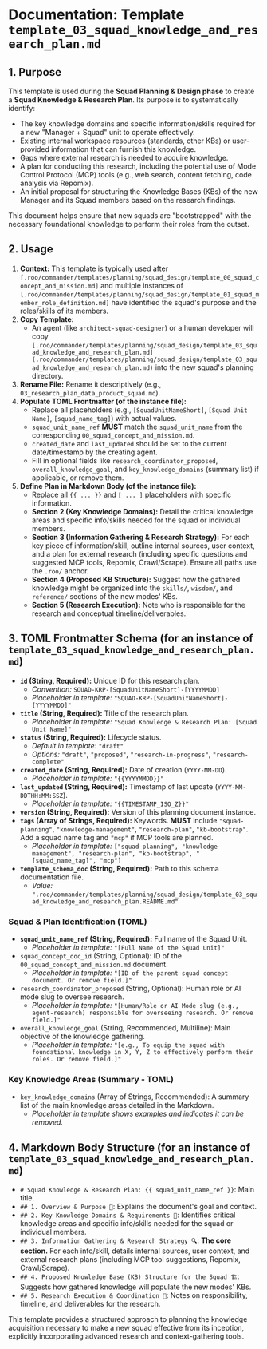# Documentation: Template `template_03_squad_knowledge_and_research_plan.md`

## 1. Purpose

This template is used during the **Squad Planning & Design phase** to create a **Squad Knowledge & Research Plan**. Its purpose is to systematically identify:
*   The key knowledge domains and specific information/skills required for a new "Manager + Squad" unit to operate effectively.
*   Existing internal workspace resources (standards, other KBs) or user-provided information that can furnish this knowledge.
*   Gaps where external research is needed to acquire knowledge.
*   A plan for conducting this research, including the potential use of Mode Control Protocol (MCP) tools (e.g., web search, content fetching, code analysis via Repomix).
*   An initial proposal for structuring the Knowledge Bases (KBs) of the new Manager and its Squad members based on the research findings.

This document helps ensure that new squads are "bootstrapped" with the necessary foundational knowledge to perform their roles from the outset.

## 2. Usage

1.  **Context:** This template is typically used after `[.roo/commander/templates/planning/squad_design/template_00_squad_concept_and_mission.md]` and multiple instances of `[.roo/commander/templates/planning/squad_design/template_01_squad_member_role_definition.md]` have identified the squad's purpose and the roles/skills of its members.
2.  **Copy Template:**
    *   An agent (like `architect-squad-designer`) or a human developer will copy `[.roo/commander/templates/planning/squad_design/template_03_squad_knowledge_and_research_plan.md](.roo/commander/templates/planning/squad_design/template_03_squad_knowledge_and_research_plan.md)` into the new squad's planning directory.
3.  **Rename File:** Rename it descriptively (e.g., `03_research_plan_data_product_squad.md`).
4.  **Populate TOML Frontmatter (of the instance file):**
    *   Replace all placeholders (e.g., `[SquadUnitNameShort]`, `[Squad Unit Name]`, `[squad_name_tag]`) with actual values.
    *   `squad_unit_name_ref` **MUST** match the `squad_unit_name` from the corresponding `00_squad_concept_and_mission.md`.
    *   `created_date` and `last_updated` should be set to the current date/timestamp by the creating agent.
    *   Fill in optional fields like `research_coordinator_proposed`, `overall_knowledge_goal`, and `key_knowledge_domains` (summary list) if applicable, or remove them.
5.  **Define Plan in Markdown Body (of the instance file):**
    *   Replace all `{{ ... }}` and `[ ... ]` placeholders with specific information.
    *   **Section 2 (Key Knowledge Domains):** Detail the critical knowledge areas and specific info/skills needed for the squad or individual members.
    *   **Section 3 (Information Gathering & Research Strategy):** For each key piece of information/skill, outline internal sources, user context, and a plan for external research (including specific questions and suggested MCP tools, Repomix, Crawl/Scrape). Ensure all paths use the `.roo/` anchor.
    *   **Section 4 (Proposed KB Structure):** Suggest how the gathered knowledge might be organized into the `skills/`, `wisdom/`, and `reference/` sections of the new modes' KBs.
    *   **Section 5 (Research Execution):** Note who is responsible for the research and conceptual timeline/deliverables.

## 3. TOML Frontmatter Schema (for an instance of `template_03_squad_knowledge_and_research_plan.md`)

*   **`id` (String, Required):** Unique ID for this research plan.
    *   *Convention:* `SQUAD-KRP-[SquadUnitNameShort]-[YYYYMMDD]`
    *   *Placeholder in template:* `"SQUAD-KRP-[SquadUnitNameShort]-[YYYYMMDD]"`
*   **`title` (String, Required):** Title of the research plan.
    *   *Placeholder in template:* `"Squad Knowledge & Research Plan: [Squad Unit Name]"`
*   **`status` (String, Required):** Lifecycle status.
    *   *Default in template:* `"draft"`
    *   *Options:* `"draft"`, `"proposed"`, `"research-in-progress"`, `"research-complete"`
*   **`created_date` (String, Required):** Date of creation (`YYYY-MM-DD`).
    *   *Placeholder in template:* `"{{YYYYMMDD}}"`
*   **`last_updated` (String, Required):** Timestamp of last update (`YYYY-MM-DDTHH:MM:SSZ`).
    *   *Placeholder in template:* `"{{TIMESTAMP_ISO_Z}}"`
*   **`version` (String, Required):** Version of this planning document instance.
*   **`tags` (Array of Strings, Required):** Keywords. **MUST** include `"squad-planning"`, `"knowledge-management"`, `"research-plan"`, `"kb-bootstrap"`. Add a squad name tag and `"mcp"` if MCP tools are planned.
    *   *Placeholder in template:* `["squad-planning", "knowledge-management", "research-plan", "kb-bootstrap", "[squad_name_tag]", "mcp"]`
*   **`template_schema_doc` (String, Required):** Path to this schema documentation file.
    *   *Value:* `".roo/commander/templates/planning/squad_design/template_03_squad_knowledge_and_research_plan.README.md"`

### Squad & Plan Identification (TOML)

*   **`squad_unit_name_ref` (String, Required):** Full name of the Squad Unit.
    *   *Placeholder in template:* `"[Full Name of the Squad Unit]"`
*   `squad_concept_doc_id` (String, Optional): ID of the `00_squad_concept_and_mission.md` document.
    *   *Placeholder in template:* `"[ID of the parent squad concept document. Or remove field.]"`
*   `research_coordinator_proposed` (String, Optional): Human role or AI mode slug to oversee research.
    *   *Placeholder in template:* `"[Human/Role or AI Mode slug (e.g., agent-research) responsible for overseeing research. Or remove field.]"`
*   `overall_knowledge_goal` (String, Recommended, Multiline): Main objective of the knowledge gathering.
    *   *Placeholder in template:* `"[e.g., To equip the squad with foundational knowledge in X, Y, Z to effectively perform their roles. Or remove field.]"`

### Key Knowledge Areas (Summary - TOML)

*   `key_knowledge_domains` (Array of Strings, Recommended): A summary list of the main knowledge areas detailed in the Markdown.
    *   *Placeholder in template shows examples and indicates it can be removed.*

## 4. Markdown Body Structure (for an instance of `template_03_squad_knowledge_and_research_plan.md`)

*   `# Squad Knowledge & Research Plan: {{ squad_unit_name_ref }}`: Main title.
*   `## 1. Overview & Purpose 🎯`: Explains the document's goal and context.
*   `## 2. Key Knowledge Domains & Requirements 🧠`: Identifies critical knowledge areas and specific info/skills needed for the squad or individual members.
*   `## 3. Information Gathering & Research Strategy 🔍`: **The core section.** For each info/skill, details internal sources, user context, and external research plans (including MCP tool suggestions, Repomix, Crawl/Scrape).
*   `## 4. Proposed Knowledge Base (KB) Structure for the Squad 🏗️`: Suggests how gathered knowledge will populate the new modes' KBs.
*   `## 5. Research Execution & Coordination 🚀`: Notes on responsibility, timeline, and deliverables for the research.

This template provides a structured approach to planning the knowledge acquisition necessary to make a new squad effective from its inception, explicitly incorporating advanced research and context-gathering tools.